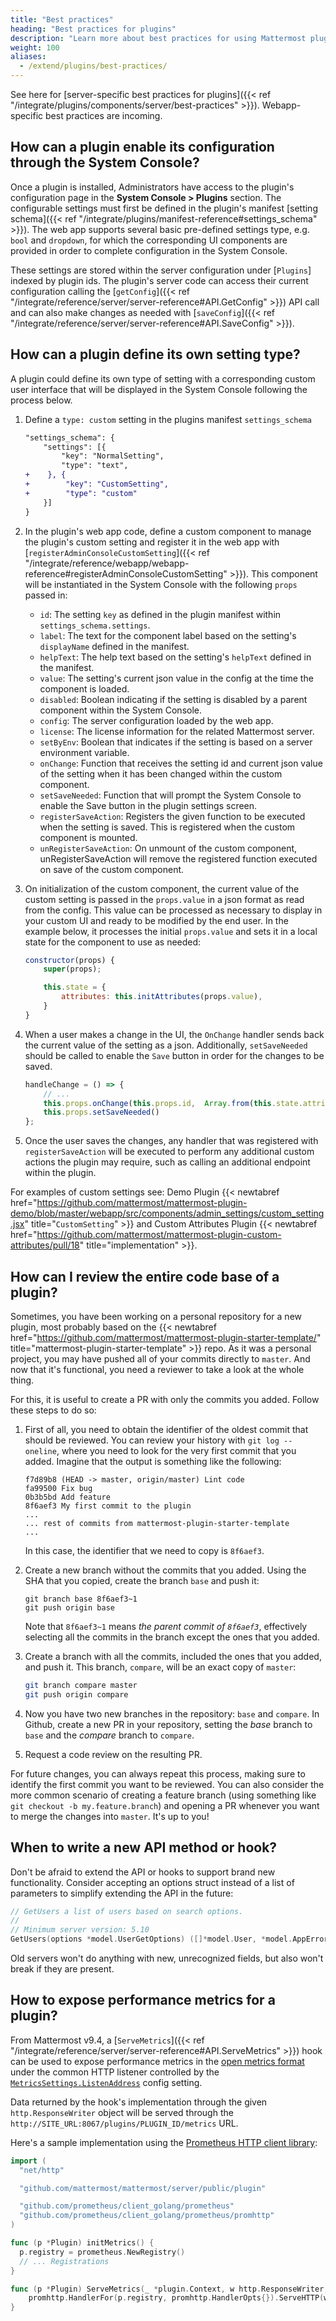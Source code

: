 ```yaml
---
title: "Best practices"
heading: "Best practices for plugins"
description: "Learn more about best practices for using Mattermost plugins to better extend and integrate your Mattermost server and apps."
weight: 100
aliases:
  - /extend/plugins/best-practices/
---
```


See here for [server-specific best practices for plugins]({{< ref "/integrate/plugins/components/server/best-practices" >}}). Webapp-specific best practices are incoming.

## How can a plugin enable its configuration through the System Console?

Once a plugin is installed, Administrators have access to the plugin's configuration page in the __System Console > Plugins__ section. The configurable settings must first be defined in the plugin's manifest [setting schema]({{< ref "/integrate/plugins/manifest-reference#settings_schema" >}}). The web app supports several basic pre-defined settings type, e.g. `bool` and `dropdown`, for which the corresponding UI components are provided in order to complete configuration in the System Console.

These settings are stored within the server configuration under [`Plugins`] indexed by plugin ids. The plugin's server code can access their current configuration calling the [`getConfig`]({{< ref "/integrate/reference/server/server-reference#API.GetConfig" >}}) API call and can also make changes as needed with [`saveConfig`]({{< ref "/integrate/reference/server/server-reference#API.SaveConfig" >}}).

## How can a plugin define its own setting type?

A plugin could define its own type of setting with a corresponding custom user interface that will be displayed in the System Console following the process below.  

1. Define a `type: custom` setting in the plugins manifest `settings_schema`

    ```diff
    "settings_schema": {
        "settings": [{
            "key": "NormalSetting",
            "type": "text",
    +    }, {
    +        "key": "CustomSetting",
    +        "type": "custom"
        }]
    }
    ```

2. In the plugin's web app code, define a custom component to manage the plugin's custom setting and register it in the web app with [`registerAdminConsoleCustomSetting`]({{< ref "/integrate/reference/webapp/webapp-reference#registerAdminConsoleCustomSetting" >}}). This component will be instantiated in the System Console with the following `props` passed in:

    - `id`: The setting `key` as defined in the plugin manifest within `settings_schema.settings`.
    - `label`: The text for the component label based on the setting's `displayName` defined in the manifest. 
    - `helpText`: The help text based on the setting's `helpText` defined in the manifest. 
    - `value`: The setting's current json value in the config at the time the component is loaded.
    - `disabled`: Boolean indicating if the setting is disabled by a parent component within the System Console.
    - `config`: The server configuration loaded by the web app.
    - `license`: The license information for the related Mattermost server.
    - `setByEnv`: Boolean that indicates if the setting is based on a server environment variable. 
    - `onChange`: Function that receives the setting id and current json value of the setting when it has been changed within the custom component. 
    - `setSaveNeeded`: Function that will prompt the System Console to enable the Save button in the plugin settings screen. 
    - `registerSaveAction`: Registers the given function to be executed when the setting is saved. This is registered when the custom component is mounted.
    - `unRegisterSaveAction`: On unmount of the custom component, unRegisterSaveAction will remove the registered function executed on save of the custom component.

3. On initialization of the custom component, the current value of the custom setting is passed in the `props.value` in a json format as read from the config. This value can be processed as necessary to display in your custom UI and ready to be modified by the end user. In the example below, it processes the initial `props.value` and sets it in a local state for the component to use as needed:

    ```js
    constructor(props) {
        super(props);
    
        this.state = {
            attributes: this.initAttributes(props.value),
        }
    }
    ```

4. When a user makes a change in the UI, the `OnChange` handler sends back the current value of the setting as a json. Additionally, `setSaveNeeded` should be called to enable the `Save` button in order for the changes to be saved.

    ```js
    handleChange = () => {
        // ...
        this.props.onChange(this.props.id,  Array.from(this.state.attributes.values()));
        this.props.setSaveNeeded()
    };
    ```

5. Once the user saves the changes, any handler that was registered with `registerSaveAction` will be executed to perform any additional custom actions the plugin may require, such as calling an additional endpoint within the plugin. 

For examples of custom settings see: Demo Plugin {{< newtabref href="https://github.com/mattermost/mattermost-plugin-demo/blob/master/webapp/src/components/admin_settings/custom_setting.jsx" title="`CustomSetting`" >}} and Custom Attributes Plugin {{< newtabref href="https://github.com/mattermost/mattermost-plugin-custom-attributes/pull/18" title="implementation" >}}.

## How can I review the entire code base of a plugin?

Sometimes, you have been working on a personal repository for a new plugin, most probably based on the {{< newtabref href="https://github.com/mattermost/mattermost-plugin-starter-template/" title="mattermost-plugin-starter-template" >}} repo. As it was a personal project, you may have pushed all of your commits directly to `master`. And now that it's functional, you need a reviewer to take a look at the whole thing.

For this, it is useful to create a PR with only the commits you added. Follow these steps to do so:

1. First of all, you need to obtain the identifier of the oldest commit that should be reviewed. You can review your history with `git log --oneline`, where you need to look for the very first commit that you added. Imagine that the output is something like the following:

    ```
    f7d89b8 (HEAD -> master, origin/master) Lint code
    fa99500 Fix bug
    0b3b5bd Add feature
    8f6aef3 My first commit to the plugin
    ...
    ... rest of commits from mattermost-plugin-starter-template
    ...
    ```

    In this case, the identifier that we need to copy is `8f6aef3`.

2. Create a new branch without the commits that you added. Using the SHA that you copied, create the branch `base` and push it:

    ```shell
    git branch base 8f6aef3~1
    git push origin base
    ```

    Note that `8f6aef3~1` means _the parent commit of `8f6aef3`_, effectively selecting all the commits in the branch except the ones that you added.

3. Create a branch with all the commits, included the ones that you added, and push it. This branch, `compare`, will be an exact copy of `master`:

    ```sh
    git branch compare master
    git push origin compare
    ```

4. Now you have two new branches in the repository: `base` and `compare`. In Github, create a new PR in your repository, setting the _base_ branch to `base` and the _compare_ branch to `compare`.

5. Request a code review on the resulting PR.

For future changes, you can always repeat this process, making sure to identify the first commit you want to be reviewed. You can also consider the more common scenario of creating a feature branch (using something like `git checkout -b my.feature.branch`) and opening a PR whenever you want to merge the changes into `master`. It's up to you!

## When to write a new API method or hook?

Don't be afraid to extend the API or hooks to support brand new functionality. Consider accepting an options struct instead of a list of parameters to simplify extending the API in the future:

```go
// GetUsers a list of users based on search options.
//
// Minimum server version: 5.10
GetUsers(options *model.UserGetOptions) ([]*model.User, *model.AppError)
```

Old servers won't do anything with new, unrecognized fields, but also won't break if they are present.


## How to expose performance metrics for a plugin?

From Mattermost v9.4, a [`ServeMetrics`]({{< ref "/integrate/reference/server/server-reference#API.ServeMetrics" >}}) hook can be used to expose performance metrics in the [open metrics format](https://openmetrics.io/) under the common HTTP listener controlled by the [`MetricsSettings.ListenAddress`](https://docs.mattermost.com/configure/environment-configuration-settings.html#listen-address-for-performance) config setting.

Data returned by the hook's implementation through the given `http.ResponseWriter` object will be served through the `http://SITE_URL:8067/plugins/PLUGIN_ID/metrics` URL.

Here's a sample implementation using the [Prometheus HTTP client
library](https://pkg.go.dev/github.com/prometheus/client_golang/prometheus):

```go
import (
  "net/http"

  "github.com/mattermost/mattermost/server/public/plugin"

  "github.com/prometheus/client_golang/prometheus"
  "github.com/prometheus/client_golang/prometheus/promhttp"
)

func (p *Plugin) initMetrics() {
  p.registry = prometheus.NewRegistry()
  // ... Registrations
}

func (p *Plugin) ServeMetrics(_ *plugin.Context, w http.ResponseWriter, r *http.Request) {
	promhttp.HandlerFor(p.registry, promhttp.HandlerOpts{}).ServeHTTP(w, r)
}
```

